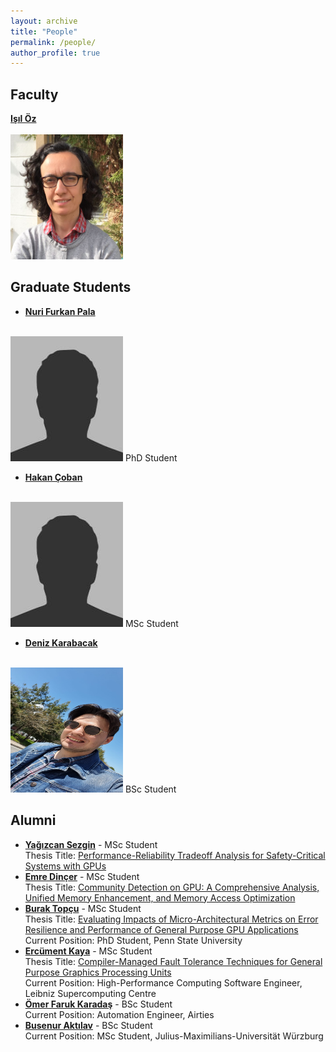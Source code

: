 ```yaml
---
layout: archive
title: "People"
permalink: /people/
author_profile: true
---
```


Faculty
---

**[Işıl Öz](https://www.linkedin.com/in/isiloz/)**<br/><br/>
<img src='/images/isil_oz.png' width="180" height="200">

Graduate Students
---


- **[Nuri Furkan Pala](https://www.linkedin.com/in/nurifurkanpala/)**<br/><br/>
<img src='/images/bio-photo.jpg' width="180" height="200">
 PhD Student<br/>
 
- **[Hakan Çoban](https://www.linkedin.com/in/cobanhakan/)**<br/><br/>
<img src='/images/bio-photo.jpg' width="180" height="200">
 MSc Student<br/>
 
- **[Deniz Karabacak](https://www.linkedin.com/in/deniz-karabacak/)**<br/><br/>
<img src='/images/deniz_karabacak.png' width="180" height="200">
 BSc Student<br/>
  
 
Alumni
---


- **[Yağızcan Sezgin](https://www.linkedin.com/in/yagizcansezgin)** - MSc Student <br/> Thesis Title: [Performance-Reliability Tradeoff Analysis for Safety-Critical Systems with GPUs](https://tez.yok.gov.tr/UlusalTezMerkezi/TezGoster?key=cr4SkWLaRMhkDRBjqthpse5cncOFe4xU_OE4Kk9vc-rpqUpSuO9ga5OxvY8vZ9Ej) <br/> 
- **[Emre Dinçer](https://tr.linkedin.com/in/emredncr)** - MSc Student <br/> Thesis Title: [Community Detection on GPU: A Comprehensive Analysis, Unified Memory Enhancement, and Memory Access Optimization](https://tez.yok.gov.tr/UlusalTezMerkezi/TezGoster?key=cr4SkWLaRMhkDRBjqthpsbsuEafTVKrHvw_cczxhtRr0v2GyHaRzciYX8554i_C0) <br/> 
- **[Burak Topçu](https://tr.linkedin.com/in/burak-topcu)** - MSc Student <br/> Thesis Title: [Evaluating Impacts of Micro-Architectural Metrics on Error Resilience and Performance of General Purpose GPU Applications](https://tez.yok.gov.tr/UlusalTezMerkezi/TezGoster?key=a0OMTmEd_3mfOBxT8SiBTK0nnW97ZbFIqRsQeaQ7cq-Te2tLpK7FfTftKQ_rV8a0) <br/> Current Position: PhD Student, Penn State University
- **[Ercüment Kaya](https://www.linkedin.com/in/ercumentkaya)** - MSc Student <br/> Thesis Title: [Compiler-Managed Fault Tolerance Techniques for General Purpose Graphics Processing Units](https://tez.yok.gov.tr/UlusalTezMerkezi/TezGoster?key=RsTBl6RWK25OBMIKtIgYYXCykG9mWkBZhM_zfSdHpUhYy85ejbrn2xpadZlv-lkx) <br/> Current Position: High-Performance Computing Software Engineer, Leibniz Supercomputing Centre
- **[Ömer Faruk Karadaş](https://www.linkedin.com/in/faruk-o-karadas)** - BSc Student <br/> Current Position: Automation Engineer, Airties
- **[Busenur Aktılav](https://www.linkedin.com/in/busenur-aktilav-a46454176)** - BSc Student <br/> Current Position: MSc Student, Julius-Maximilians-Universität Würzburg
